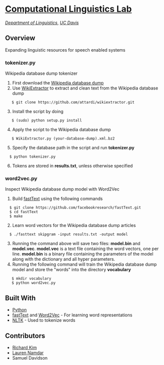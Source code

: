 [Computational Linguistics Lab](http://compling.ucdavis.edu/)
===
[*Department of Linguistics*](http://linguistics.ucdavis.edu/), [*UC Davis*](https://www.ucdavis.edu/)

## Overview
Expanding linguistic resources for speech enabled systems

### tokenizer.py 
Wikipedia database dump tokenizer

1. First download the [Wikipedia database dump](https://dumps.wikimedia.org/)
2. Use [WikiExtractor](https://github.com/attardi/wikiextractor) to extract and clean text from the Wikipedia database dump
 ```
    $ git clone https://github.com/attardi/wikiextractor.git
 ```
3. Install the script by doing

 ```
    $ (sudo) python setup.py install
 ```
4. Apply the script to the Wikipedia database dump

 ```
    $ WikiExtractor.py (your-database-dump).xml.bz2
 ```
5. Specify the database path in the script and run **tokenizer.py**

  ```
    $ python tokenizer.py
 ```
6. Tokens are stored in **results.txt**, unless otherwise specified

### word2vec.py
Inspect Wikipedia database dump model with Word2Vec

1. Build [fastText](https://github.com/facebookresearch/fastText) using the following commands
 ```
   $ git clone https://github.com/facebookresearch/fastText.git
   $ cd fastText
   $ make
```
2. Learn word vectors for the Wikipedia database dump articles
 ```
   $ ./fasttext skipgram -input results.txt -output model
```
3. Running the command above will save two files: **model.bin** and **model.vec**. **model.vec** is a text file containing the word vectors, one per line. **model.bin** is a binary file containing the parameters of the model along with the dictionary and all hyper parameters. 
4. Running the following command will train the Wikipedia database dump model and store the "words" into the directory **vocabulary** 
```
   $ mkdir vocabulary
   $ python word2vec.py
```

## Built With
* [Python](https://www.python.org/)
* [fastText](https://github.com/facebookresearch/fastText) and [Word2Vec](https://radimrehurek.com/gensim/models/word2vec.html) - For learning word representations
* [NLTK](http://www.nltk.org/) - Used to tokenize words

## Contributors
* [Richard Kim](https://github.com/khgkim)
* [Lauren Namdar](https://github.com/lnamdar)
* Samuel Davidson
